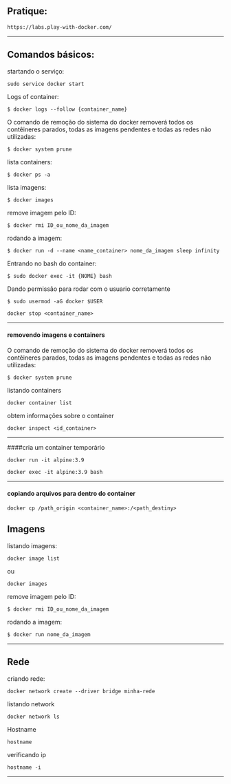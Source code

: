 
## Pratique:
```
https://labs.play-with-docker.com/
```

---

## Comandos básicos:

startando o serviço:
```
sudo service docker start
```

Logs of container:

```
$ docker logs --follow {container_name}
```


O comando de remoção do sistema do docker removerá todos os contêineres parados, 
todas as imagens pendentes e todas as redes não utilizadas:

```
$ docker system prune
```

lista containers:
```
$ docker ps -a
```

lista imagens:
```
$ docker images
```

remove imagem pelo ID:
```
$ docker rmi ID_ou_nome_da_imagem
```

rodando a imagem:
```
$ docker run -d --name <name_container> nome_da_imagem sleep infinity
```

Entrando no bash do container:
```
$ sudo docker exec -it {NOME} bash
```

Dando permissão para rodar com o usuario corretamente

```
$ sudo usermod -aG docker $USER
```

```
docker stop <container_name>
```

--- 

#### removendo imagens e containers

O comando de remoção do sistema do docker removerá todos os contêineres parados,
todas as imagens pendentes e todas as redes não utilizadas:

```
$ docker system prune
```

listando containers
```
docker container list
```

obtem informações sobre o container
```
docker inspect <id_container>
```

---


####cria um container temporário
```
docker run -it alpine:3.9
```

```
docker exec -it alpine:3.9 bash
```

---

#### copiando arquivos para dentro do container
```
docker cp /path_origin <container_name>:/<path_destiny>
```


## Imagens

listando imagens:
```
docker image list
```
ou
```
docker images
```

remove imagem pelo ID:
```
$ docker rmi ID_ou_nome_da_imagem
```

rodando a imagem:
```
$ docker run nome_da_imagem
```

---


## Rede
criando rede:
```
docker network create --driver bridge minha-rede
```

listando network
```
docker network ls
```

Hostname
```
hostname
```

verificando ip
```
hostname -i
```

---

